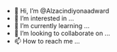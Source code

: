 - 👋 Hi, I’m @Alzacindiyonaadward
- 👀 I’m interested in ...
- 🌱 I’m currently learning ...
- 💞️ I’m looking to collaborate on ...
- 📫 How to reach me ...

<!---
Alzacindiyonaadward/Alzacindiyonaadward is a ✨ special ✨ repository because its `README.md` (this file) appears on your GitHub profile.
You can click the Preview link to take a look at your changes.
--->

